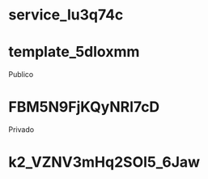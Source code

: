 # service_lu3q74c

# template_5dloxmm

Publico
# FBM5N9FjKQyNRl7cD

Privado
# k2_VZNV3mHq2SOI5_6Jaw
